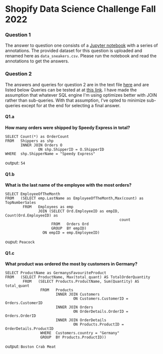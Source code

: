 # Shopify Data Science Challenge Fall 2022

### Question 1
The answer to question one consists of a [Jupyter notebook](question1.ipynb) with a series of annotations. The provided dataset for this question is uploaded and renamed here as `data_sneakers.csv`. Please run the notebook and read the annotations to get the answers.

### Question 2
The answers and queries for question 2 are in the text file [here](question2.txt) and are listed below Queries can be tested at at [this link](https://www.w3schools.com/SQL/TRYSQL.ASP?FILENAME=TRYSQL_SELECT_ALL). I have made the assumption that whatever SQL engine I'm using optimizes better with JOIN rather than sub-queries. With that assumption, I've opted to minimize sub-queries except for at the end for selecting a final answer.

#### Q1.a
**How many orders were shipped by Speedy Express in total?**
```MySQL
SELECT Count(*) as OrderCount
FROM   Shippers as shp
       INNER JOIN Orders O
               ON shp.ShipperID = O.ShipperID
WHERE  shp.ShipperName = "Speedy Express"
```
output: `54`

#### Q1.b
**What is the last name of the employee with the most orders?**
```MySQL
SELECT EmployeeOfTheMonth
FROM   (SELECT emp.LastName as EmployeeOfTheMonth,Max(count) as TopNumberSales
        FROM   Employees as emp
               JOIN (SELECT Ord.EmployeeID as empID, Count(Ord.EmployeeID) as
                                                    count
                     FROM   Orders Ord
                     GROUP  BY empID)
                 ON empID = emp.EmployeeID) 
```
ouput: `Peacock`

#### Q1.c
**What product was ordered the most by customers in Germany?**
```MySQL
SELECT ProductName as GermanysFavouriteProduct
FROM   (SELECT ProductName, Max(total_quant) AS TotalOrderQuantity
        FROM   (SELECT Products.ProductName, Sum(Quantity) AS total_quant
                FROM   Products
                       INNER JOIN Customers
                               ON Customers.CustomerID = Orders.CustomerID
                       INNER JOIN Orders
                               ON OrderDetails.OrderID = Orders.OrderID
                       INNER JOIN OrderDetails
                               ON Products.ProductID = OrderDetails.ProductID
                WHERE  Customers.country = "Germany"
                GROUP  BY Products.ProductID)) 
```
output: `Boston Crab Meat`
